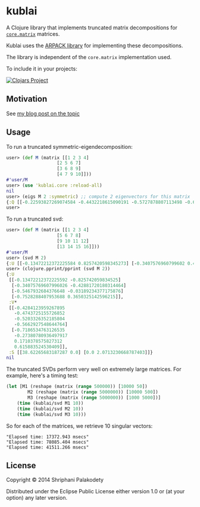 # kublai

A Clojure library that implements truncated matrix decompositions for
<code>[core.matrix](https://github.com/mikera/core.matrix)</code> matrices.

Kublai uses the [ARPACK library](http://www.caam.rice.edu/software/ARPACK/) for implementing these decompositions.

The library is independent of the <code>core.matrix</code> implementation used.

To include it in your projects:

[![Clojars Project](http://clojars.org/kublai/latest-version.svg)](http://clojars.org/kublai)

## Motivation

See [my blog post on the topic]()

## Usage

To run a truncated symmetric-eigendecomposition:

```clojure
user> (def M (matrix [[1 2 3 4]
                   [2 5 6 7]
                   [3 6 8 9]
                   [4 7 9 10]]))
#'user/M
user> (use 'kublai.core :reload-all)
nil
user> (eigs M 2 :symmetric) ;; compute 2 eigenvectors for this matrix
{:Q [[-0.22593827269074584 -0.4432218615090191 -0.5727878807113498 -0.6514754961809404] [0.7253136654558885 0.3184697313242928 0.1424607347013554 -0.5934661371986827]], :A [[24.06253512439672 0.0] [0.0 -0.8054849155764637]]}
user> 
```

To run a truncated svd:

```clojure
user> (def M (matrix [[1 2 3 4]
                   [5 6 7 8]
                   [9 10 11 12]
                   [13 14 15 16]]))
#'user/M
user> (svd M 2)
{:U [[-0.13472212372225584 0.8257420598345273] [-0.3407576960799602 0.4288172018031381] [-0.5467932684376645 0.03189234377176592] [-0.7528288407953688 -0.365032514259624]], :V* [[0.4284123959267892 0.4743725155726848 0.5203326352185806 0.5662927548644766] [0.7186534763126667 0.27380780936493887 -0.17103785758268963 -0.6158835245304229]], :S [[38.62265683187287 0.0] [0.0 2.0713230668787377]]}
user> (clojure.pprint/pprint (svd M 2))
{:U
 [[-0.13472212372225592 -0.825742059834525]
  [-0.34075769607996026 -0.42881720180314464]
  [-0.5467932684376648 -0.03189234377175876]
  [-0.7528288407953688 0.3650325142596215]],
 :V*
 [[-0.4284123959267895
   -0.4743725155726852
   -0.5203326352185804
   -0.5662927548644764]
  [-0.7186534763126535
   -0.27380780936497917
   0.1710378575827312
   0.615883524530409]],
 :S [[38.62265683187287 0.0] [0.0 2.0713230668787403]]}
nil
```

The truncated SVDs perform very well on extremely large matrices. For
example, here's a timing test:

```clojure
(let [M1 (reshape (matrix (range 500000)) [10000 50])
        M2 (reshape (matrix (range 5000000)) [10000 500])
        M3 (reshape (matrix (range 5000000)) [1000 5000])]
    (time (kublai/svd M1 10))
    (time (kublai/svd M2 10))
    (time (kublai/svd M3 10)))
```

So for each of the matrices, we retrieve 10 singular vectors:

```
"Elapsed time: 17372.943 msecs"
"Elapsed time: 78085.404 msecs"
"Elapsed time: 41511.266 msecs"
```

## License

Copyright © 2014 Shriphani Palakodety

Distributed under the Eclipse Public License either version 1.0 or (at
your option) any later version.
